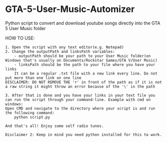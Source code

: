 # GTA-5-User-Music-Automizer
Python script to convert and download youtube songs directly into the GTA 5 User Music folder



HOW TO USE:

    1. Open the script with any text editor(e.g. Notepad)
    2. Change the outputPath and linksPath variables:
        - outputPath should be your path to your User Music folder(on Windows that's usually on Documents/Rockstar Games/GTA V/User Music)
        - linksPath should be the path to your file where you have your links
        It can be a regular .txt file with a new link every line. Do not put more than one link on one line
    DISCLAIMER: DO NOT REMOVE THE 'r' in front of the path as if it is not a raw string it might throw an error because of the '\' in the path
    
    3. After that is done and you have your links in your text file you can run the script through your command-line. Example with cmd on windows:
    Open CMD and navigate to the directory where your script is and run the following command:
        python script.py

    And that's all! Enjoy some self radio tunes.

    Disclaimer 2: Keep in mind you need python installed for this to work.
